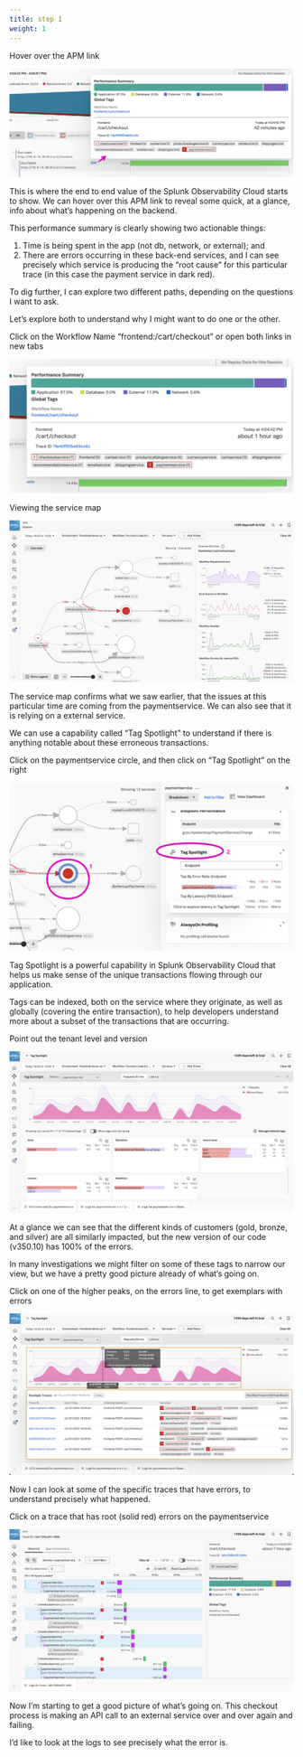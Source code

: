 ```yaml
---
title: step 1
weight: 1
---
```


Hover over the APM link

![APM link preview](../images/trace-preview.png)

This is where the end to end value of the Splunk Observability Cloud starts to show. We can hover over this APM link to reveal some quick, at a glance, info about what’s happening on the backend.

This performance summary is clearly showing two actionable things:

1. Time is being spent in the app (not db, network, or external); and
1. There are errors occurring in these back-end services, and I can see precisely which service is producing the “root cause” for this particular trace (in this case the payment service in dark red).

To dig further, I can explore two different paths, depending on the questions I want to ask.

Let’s explore both to understand why I might want to do one or the other.

Click on the Workflow Name “frontend:/cart/checkout” or open both links in new tabs

![Workflow link to APM](../images/preview-workflow.png)

Viewing the service map

![APM service map with largest errors shown on paymentservice bubble](../images/map.png)

The service map confirms what we saw earlier, that the issues at this particular time are coming from the paymentservice. We can also see that it is relying on a external service.

We can use a capability called “Tag Spotlight” to understand if there is anything notable about these erroneous transactions.

Click on the paymentservice circle, and then click on “Tag Spotlight” on the right

![Service map with paymentservice selected and Tag Spotlight link](../images/paymentservice.png)

Tag Spotlight is a powerful capability in Splunk Observability Cloud that helps us make sense of the unique transactions flowing through our application.

Tags can be indexed, both on the service where they originate, as well as globally (covering the entire transaction), to help developers understand more about a subset of the transactions that are occurring.

Point out the tenant level and version

![Tenant level and version tags showing relevant requests and errors](../images/tags.png)

At a glance we can see that the different kinds of customers (gold, bronze, and silver) are all similarly impacted, but the new version of our code (v350.10) has 100% of the errors.

In many investigations we might filter on some of these tags to narrow our view, but we have a pretty good picture already of what’s going on.

Click on one of the higher peaks, on the errors line, to get exemplars with errors

![Example traces with relevant errors](../images/examples.png)

Now I can look at some of the specific traces that have errors, to understand precisely what happened.

Click on a trace that has root (solid red) errors on the paymentservice

![Trace detail showing multiple paymentservice requests with errors](../images/trace.png)

Now I’m starting to get a good picture of what’s going on. This checkout process is making an API call to an external service over and over again and failing.

I’d like to look at the logs to see precisely what the error is.
